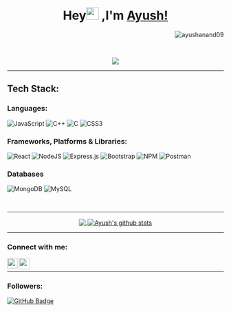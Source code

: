 ##  <h1 align="center">Hey<img src="https://github.com/TheDudeThatCode/TheDudeThatCode/blob/master/Assets/Hi.gif" width="29px"> ,I'm [Ayush!](https://ayushanand09.github.io) 
<p align="right"> <img src="https://komarev.com/ghpvc/?username=ayushanand09&label=Profile%20views&color=0e75b6&style=flat" alt="ayushanand09" /></p>

<br />
<p align="center">
  <img src="https://readme-typing-svg.herokuapp.com/?lines=A+third+year+undergraduate+student+at+Jaypee+Institute+Of+Information+Technology;Pursuing+Computer+Science+Engineering&font=Fira%20Code&center=true&width=1100&height=50">
</p>

---
## Tech Stack:

### Languages:
![JavaScript](https://img.shields.io/badge/javascript-%23323330.svg?style=for-the-badge&logo=javascript&logoColor=%23F7DF1E)
![C++](https://img.shields.io/badge/c++-%2300599C.svg?style=for-the-badge&logo=c%2B%2B&logoColor=white)
![C](https://img.shields.io/badge/c-%2300599C.svg?style=for-the-badge&logo=c&logoColor=white)
![CSS3](https://img.shields.io/badge/css3-%231572B6.svg?style=for-the-badge&logo=css3&logoColor=white)

### Frameworks, Platforms & Libraries:
![React](https://img.shields.io/badge/react-%2320232a.svg?style=for-the-badge&logo=react&logoColor=%2361DAFB)
![NodeJS](https://img.shields.io/badge/node.js-6DA55F?style=for-the-badge&logo=node.js&logoColor=white)
![Express.js](https://img.shields.io/badge/express.js-%23404d59.svg?style=for-the-badge&logo=express&logoColor=%2361DAFB)
![Bootstrap](https://img.shields.io/badge/bootstrap-%23563D7C.svg?style=for-the-badge&logo=bootstrap&logoColor=white)
![NPM](https://img.shields.io/badge/NPM-%23000000.svg?style=for-the-badge&logo=npm&logoColor=white)
![Postman](https://img.shields.io/badge/Postman-FF6C37?style=for-the-badge&logo=postman&logoColor=white)

### Databases
![MongoDB](https://img.shields.io/badge/MongoDB-%234ea94b.svg?style=for-the-badge&logo=mongodb&logoColor=white)
![MySQL](https://img.shields.io/badge/mysql-%2300f.svg?style=for-the-badge&logo=mysql&logoColor=white)

<br/>
  
---
<div align = "center">
<a href="https://github.com/ayushanand09">
  <img align="center" src="https://github-readme-stats.vercel.app/api/top-langs/?username=ayushanand09&theme=tokyonight&hide_border=true" />
</a>

<a href="https://github.com/ayushanand09">
 <img align="center" src="https://github-readme-stats.vercel.app/api?username=ayushanand09&show_icons=true&theme=tokyonight&hide_border=true" alt="Ayush's github stats"/>
  
</a>
</div>

---
### Connect with me:
<a href="https://www.linkedin.com/in/ayush-anand-238305204/">
  <img align="left" width="24px" src="https://cdn-icons-png.flaticon.com/512/174/174857.png"  />
</a>
<a href="mailto:ayush.anandcallingu@gmail.com">
  <img align="left" width="26px" src="https://cdn-icons-png.flaticon.com/512/281/281769.png" />
</a>
<br/>

---
### Followers:
<a href="https://github.com/ayushanand09?tab=followers"><img src="https://img.shields.io/github/followers/ayushanand09?label=Followers&style=social" alt="GitHub Badge"></a>
